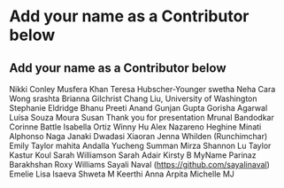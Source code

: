 # Add your name as a Contributor below

## Add your name as a Contributor below

Nikki Conley
Musfera Khan
Teresa Hubscher-Younger
swetha
Neha
Cara Wong
srashta
Brianna Gilchrist
Chang Liu, University of Washington 
Stephanie Eldridge
Bhanu Preeti Anand
Gunjan Gupta 
Gorisha Agarwal 
Luísa Souza Moura
Susan Thank you for presentation
Mrunal Bandodkar 
Corinne Battle
Isabella Ortiz
Winny Hu 
Alex Nazareno
Heghine
Minati Alphonso
Naga Janaki Dwadasi
Xiaoran
Jenna Whilden (Runchimchar)
Emily Taylor
mahita 
Andalla
Yucheng
Summan Mirza
Shannon Lu
Taylor
Kastur Koul
Sarah Williamson
Sarah Adair
Kirsty B 
MyName
Parinaz Barakhshan
Roxy Williams
Sayali Naval (https://github.com/sayalinaval) 
Emelie
Lisa Isaeva
Shweta M
Keerthi
Anna
Arpita
Michelle
MJ
